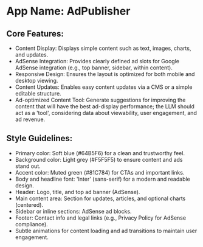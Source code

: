 # **App Name**: AdPublisher

## Core Features:

- Content Display: Displays simple content such as text, images, charts, and updates.
- AdSense Integration: Provides clearly defined ad slots for Google AdSense integration (e.g., top banner, sidebar, within content).
- Responsive Design: Ensures the layout is optimized for both mobile and desktop viewing.
- Content Updates: Enables easy content updates via a CMS or a simple editable structure.
- Ad-optimized Content Tool: Generate suggestions for improving the content that will have the best ad-display performance; the LLM should act as a 'tool', considering data about viewability, user engagement, and ad revenue.

## Style Guidelines:

- Primary color: Soft blue (#64B5F6) for a clean and trustworthy feel.
- Background color: Light grey (#F5F5F5) to ensure content and ads stand out.
- Accent color: Muted green (#81C784) for CTAs and important links.
- Body and headline font: 'Inter' (sans-serif) for a modern and readable design.
- Header: Logo, title, and top ad banner (AdSense).
- Main content area: Section for updates, articles, and optional charts (centered).
- Sidebar or inline sections: AdSense ad blocks.
- Footer: Contact info and legal links (e.g., Privacy Policy for AdSense compliance).
- Subtle animations for content loading and ad transitions to maintain user engagement.
